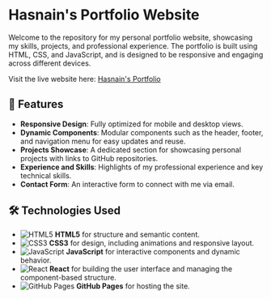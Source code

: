 # Hasnain's Portfolio Website

Welcome to the repository for my personal portfolio website, showcasing my skills, projects, and professional experience. The portfolio is built using HTML, CSS, and JavaScript, and is designed to be responsive and engaging across different devices.

Visit the live website here: [Hasnain's Portfolio](https://hasnain7861.github.io/)

## 🌟 Features

- **Responsive Design**: Fully optimized for mobile and desktop views.
- **Dynamic Components**: Modular components such as the header, footer, and navigation menu for easy updates and reuse.
- **Projects Showcase**: A dedicated section for showcasing personal projects with links to GitHub repositories.
- **Experience and Skills**: Highlights of my professional experience and key technical skills.
- **Contact Form**: An interactive form to connect with me via email.

## 🛠️ Technologies Used

- ![HTML5](https://img.shields.io/badge/-HTML5-E34F26?style=flat&logo=html5&logoColor=white) **HTML5** for structure and semantic content.
- ![CSS3](https://img.shields.io/badge/-CSS3-1572B6?style=flat&logo=css3&logoColor=white) **CSS3** for design, including animations and responsive layout.
- ![JavaScript](https://img.shields.io/badge/-JavaScript-F7DF1E?style=flat&logo=javascript&logoColor=black) **JavaScript** for interactive components and dynamic behavior.
- ![React](https://img.shields.io/badge/-React-61DAFB?style=flat&logo=react&logoColor=black) **React** for building the user interface and managing the component-based structure.
- ![GitHub Pages](https://img.shields.io/badge/-GitHub%20Pages-181717?style=flat&logo=github&logoColor=white) **GitHub Pages** for hosting the site.
